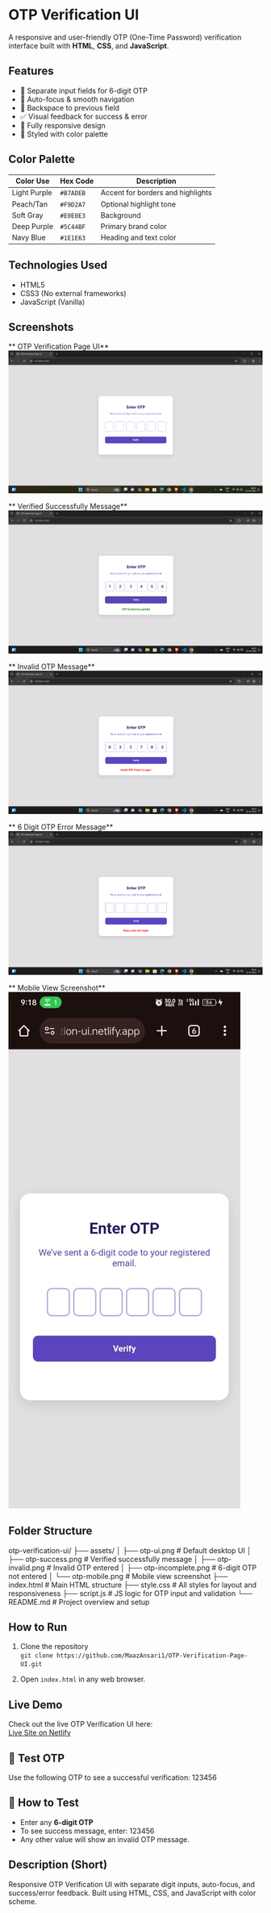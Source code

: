 # OTP Verification UI

A responsive and user-friendly OTP (One-Time Password) verification interface built with **HTML**, **CSS**, and **JavaScript**.

## Features

- 🔢 Separate input fields for 6-digit OTP
- 🎯 Auto-focus & smooth navigation
- 🔄 Backspace to previous field
- ✅ Visual feedback for success & error
- 📱 Fully responsive design
- 🎨 Styled with color palette

## Color Palette

| Color Use       | Hex Code  | Description                            |
|-----------------|-----------|----------------------------------------|
| Light Purple    | `#B7ADEB` | Accent for borders and highlights      |
| Peach/Tan       | `#F9D2A7` | Optional highlight tone                |
| Soft Gray       | `#E0E0E3` | Background                             |
| Deep Purple     | `#5C44BF` | Primary brand color                    |
| Navy Blue       | `#1E1E63` | Heading and text color                 |

## Technologies Used

- HTML5
- CSS3 (No external frameworks)
- JavaScript (Vanilla)

## Screenshots

** OTP Verification Page UI**
![OTP UI](./assets/otp-ui.png)

** Verified Successfully Message**
![OTP Success](./assets/otp-success.png)

** Invalid OTP Message**
![OTP Invalid](./assets/otp-invalid.png)

** 6 Digit OTP Error Message**
![OTP Incomplete](./assets/otp-incomplete.png)

** Mobile View Screenshot**
![OTP Mobile](./assets/otp-mobile.png)

## Folder Structure

otp-verification-ui/
├── assets/
│   ├── otp-ui.png                   # Default desktop UI
│   ├── otp-success.png              # Verified successfully message
│   ├── otp-invalid.png              # Invalid OTP entered
│   ├── otp-incomplete.png           # 6-digit OTP not entered
│   └── otp-mobile.png               # Mobile view screenshot
├── index.html                  # Main HTML structure
├── style.css                   # All styles for layout and responsiveness
├── script.js                   # JS logic for OTP input and validation
└── README.md                   # Project overview and setup

## How to Run

1. Clone the repository  
   `git clone https://github.com/MaazAnsari1/OTP-Verification-Page-UI.git`

2. Open `index.html` in any web browser.

## Live Demo

Check out the live OTP Verification UI here:  
[Live Site on Netlify](https://otp-varification-ui.netlify.app/)

## 🔐 Test OTP

Use the following OTP to see a successful verification: 123456

## 🧪 How to Test

- Enter any **6-digit OTP**
- To see success message, enter: 123456
- Any other value will show an invalid OTP message.


## Description (Short)

Responsive OTP Verification UI with separate digit inputs, auto-focus, and success/error feedback. Built using HTML, CSS, and JavaScript with color scheme.